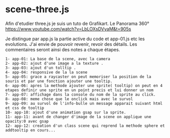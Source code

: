 # scene-three.js

Afin d'etudier three.js je suis un tuto de Grafikart. Le Panorama 360° 
https://www.youtube.com/watch?v=LbLOXsDVyaM&t=905s


Je distingue par app.js la partie active du code et app-01.js etc les evolutions.
J'ai envie de pouvoir revenir, revoir des détails. Les commentaires seront ainsi des notes a chaque étapes.

    1- app-01: La base de la scene, avec la camera
    2- app-02: ajout d'une image a la texture .
    3- app-03: ajout d'un tolltip .
    4- app-04: responsive de la la scene
    5- app-05: grace a raycaster on peut memoriser la position de la souris et par une fonction ajouter une tooltip.
    6- app-06: apres la methode ajouter une sprite( tooltip) on peut en 4 etapes definir une sprite en un point precis et lui donner un nom
    7- app-07: affichage dans la console du nom de la sprite au click.
    8- app-08: meme chose que le onclick mais avec le survol
    9- app-09: au survol de l'info-bulle un message apparait suivant html et css de tooltip
    10- app-10: ajout d'une animation gsap sur la sprite.
    11- app-11: avant de changer d'image de la scene on applique une opacity:0 avec gsap
    12- app-12: creation d'un class scene qui reprend la methode sphere et addtooltip en cours...